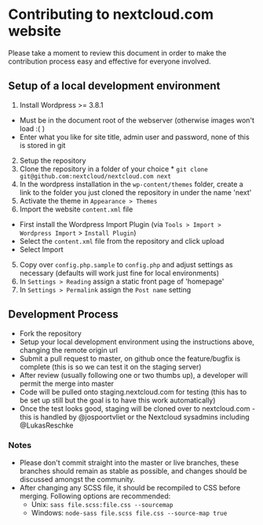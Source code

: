 # Contributing to nextcloud.com website

Please take a moment to review this document in order to make the contribution
process easy and effective for everyone involved.

## Setup of a local development environment

1. Install Wordpress >= 3.8.1
  * Must be in the document root of the webserver (otherwise images won't load :( )
  * Enter what you like for site title, admin user and password, none of this is stored in git
2. Setup the repository
  1. Clone the repository in a folder of your choice
    * `git clone git@github.com:nextcloud/nextcloud.com next`
  2. In the wordpress installation in the `wp-content/themes` folder, create a link to the folder you just cloned the repository in under the name 'next'
3. Activate the theme in `Appearance > Themes`
4. Import the website `content.xml` file
  * First install the Wordpress Import Plugin (via `Tools > Import > Wordpress Import` > `Install Plugin`)
  * Select the `content.xml` file from the repository and click upload
  * Select Import
5. Copy over `config.php.sample` to `config.php` and adjust settings as necessary (defaults will work just fine for local environments)
6. In `Settings > Reading` assign a static front page of 'homepage'
7. In `Settings > Permalink` assign the `Post name` setting

## Development Process

* Fork the repository
* Setup your local development environment using the instructions above, changing the remote origin url
* Submit a pull request to master, on github once the feature/bugfix is complete (this is so we can test it on the staging server)
* After review (usually following one or two thumbs up), a developer will permit the merge into master
* Code will be pulled onto staging.nextcloud.com for testing (this has to be set up still but the goal is to have this work automatically) 
* Once the test looks good, staging will be cloned over to nextcloud.com - this is handled by @jospoortvliet or the Nextcloud sysadmins including @LukasReschke 

### Notes

* Please don't commit straight into the master or live branches, these branches should remain as stable as possible, and changes should be discussed amongst the community.
* After changing any SCSS file, it should be recompiled to CSS before merging. Following options are recommended:
  * Unix: `sass file.scss:file.css --sourcemap`
  * Windows: `node-sass file.scss file.css --source-map true`
